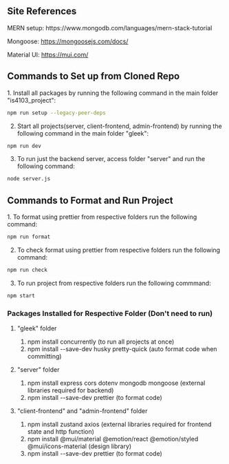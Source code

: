 <h2>Site References</h2>
MERN setup: https://www.mongodb.com/languages/mern-stack-tutorial

Mongoose: https://mongoosejs.com/docs/

Material UI: https://mui.com/

<h2>Commands to Set up from Cloned Repo</h3>
1. Install all packages by running the following command in the main folder "is4103_project":

```bash
npm run setup --legacy-peer-deps
```

2. Start all projects(server, client-frontend, admin-frontend) by running the following command in the main folder "gleek":

```bash
npm run dev
```

3. To run just the backend server, access folder "server" and run the following command:

```bash
node server.js
```

<h2>Commands to Format and Run Project </h2>
1. To format using prettier from respective folders run the following command:

```bash
npm run format
```

2. To check format using prettier from respective folders run the following command:

```bash
npm run check
```

3. To run project from respective folders run the following commmand:

```bash
npm start
```

<h3> Packages Installed for Respective Folder (Don't need to run) </h3>

1. "gleek" folder

   1. npm install concurrently (to run all projects at once)
   2. npm install --save-dev husky pretty-quick (auto format code when committing)

2. "server" folder

   1. npm install express cors dotenv mongodb mongoose (external libraries required for backend)
   2. npm install --save-dev prettier (to format code)

3. "client-frontend" and "admin-frontend" folder
   1. npm install zustand axios (external libraries required for frontend state and http function)
   2. npm install @mui/material @emotion/react @emotion/styled @mui/icons-material (design library)
   3. npm install --save-dev prettier (to format code)
